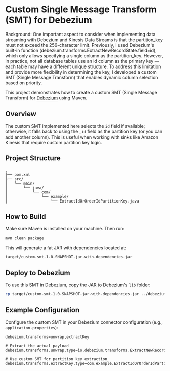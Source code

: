 # Custom Single Message Transform (SMT) for Debezium

Background:
One important aspect to consider when implementing data streaming with Debezium and Kinesis Data Streams is that the partition_key must not exceed the 256-character limit. Previously, I used Debezium's built-in function (debezium.transforms.ExtractNewRecordState.field=id), which only allows specifying a single column as the partition_key. However, in practice, not all database tables use an id column as the primary key — each table may have a different unique structure. To address this limitation and provide more flexibility in determining the key, I developed a custom SMT (Single Message Transform) that enables dynamic column selection based on priority.



This project demonstrates how to create a custom SMT (Single Message Transform) for [Debezium](https://debezium.io/documentation/reference/stable/operations/debezium-server.html) using Maven.


## Overview

The custom SMT implemented here selects the `id` field if available; otherwise, it falls back to using the `_id` field as the partition key (or you can add another column). This is useful when working with sinks like Amazon Kinesis that require custom partition key logic.

## Project Structure

```
.
├── pom.xml
├── src/
│   └── main/
│       └── java/
│           └── com/
│               └── example/
│                   └── ExtractIdOrOrderIdPartitionKey.java
```

## How to Build

Make sure Maven is installed on your machine. Then run:

```bash
mvn clean package
```

This will generate a fat JAR with dependencies located at:

```
target/custom-smt-1.0-SNAPSHOT-jar-with-dependencies.jar
```

## Deploy to Debezium

To use this SMT in Debezium, copy the JAR to Debezium's `lib` folder:

```bash
cp target/custom-smt-1.0-SNAPSHOT-jar-with-dependencies.jar ../debezium/lib/
```

## Example Configuration

Configure the custom SMT in your Debezium connector configuration (e.g., `application.properties`):

```properties
debezium.transforms=unwrap,extractKey

# Extract the actual payload
debezium.transforms.unwrap.type=io.debezium.transforms.ExtractNewRecordState

# Use custom SMT for partition key extraction
debezium.transforms.extractKey.type=com.example.ExtractIdOrOrderIdPartitionKey
```
